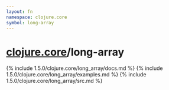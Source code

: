 ```yaml
---
layout: fn
namespace: clojure.core
symbol: long-array
---
```


# [clojure.core](../)/long-array

{% include 1.5.0/clojure.core/long_array/docs.md %}
{% include 1.5.0/clojure.core/long_array/examples.md %}
{% include 1.5.0/clojure.core/long_array/src.md %}

